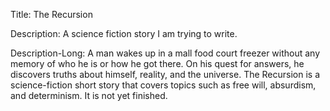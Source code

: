 Title:
  The Recursion

Description: 
  A science fiction story I am trying to write.

Description-Long:
  A man wakes up in a mall food court freezer without any memory of who he is or 
  how he got there. On his quest for answers, he discovers truths about himself, 
  reality, and the universe. The Recursion is a science-fiction short story that 
  covers topics such as free will, absurdism, and determinism. It is not yet 
  finished.